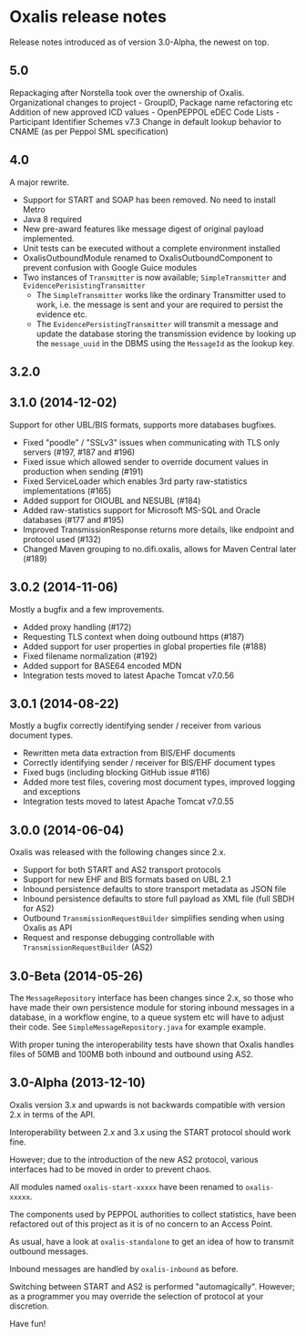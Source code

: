 # Oxalis release notes
Release notes introduced as of version 3.0-Alpha, the newest on top.

## 5.0
Repackaging after Norstella took over the ownership of Oxalis. 
Organizational changes to project - GroupID, Package name refactoring etc
Addition of new approved ICD values - OpenPEPPOL eDEC Code Lists - Participant Identifier Schemes v7.3
Change in default lookup behavior to CNAME (as per Peppol SML specification)

## 4.0
A major rewrite.

* Support for START and SOAP has been removed. No need to install Metro
* Java 8 required
* New pre-award features like message digest of original payload implemented.
* Unit tests can be executed without a complete environment installed
* OxalisOutboundModule renamed to OxalisOutboundComponent to prevent confusion with Google Guice modules
* Two instances of `Transmitter` is now available; `SimpleTransmitter` and `EvidencePerisistingTransmitter`
    * The `SimpleTransmitter` works like the ordinary Transmitter used to work, i.e. the message is sent
        and your are required to persist the evidence etc.
    * The `EvidencePersistingTransmitter` will transmit a message and update the database storing the 
      transmission evidence by looking up the `message_uuid` in the DBMS using the `MessageId` as the
       lookup key.

## 3.2.0


## 3.1.0 (2014-12-02)
Support for other UBL/BIS formats, supports more databases bugfixes.

* Fixed "poodle" / "SSLv3" issues when communicating with TLS only servers (#197, #187 and #196)
* Fixed issue which allowed sender to override document values in production when sending (#191)
* Fixed ServiceLoader which enables 3rd party raw-statistics implementations (#165)
* Added support for OIOUBL and NESUBL (#184)
* Added raw-statistics support for Microsoft MS-SQL and Oracle databases (#177 and #195)
* Improved TransmissionResponse returns more details, like endpoint and protocol used (#132)
* Changed Maven grouping to no.difi.oxalis, allows for Maven Central later (#189)

## 3.0.2 (2014-11-06)
Mostly a bugfix and a few improvements.

* Added proxy handling (#172)
* Requesting TLS context when doing outbound https (#187)
* Added support for user properties in global properties file (#188)
* Fixed filename normalization (#192)
* Added support for BASE64 encoded MDN
* Integration tests moved to latest Apache Tomcat v7.0.56


## 3.0.1 (2014-08-22)
Mostly a bugfix correctly identifying sender / receiver from various document types.

* Rewritten meta data extraction from BIS/EHF documents
* Correctly identifying sender / receiver for BIS/EHF document types
* Fixed bugs (including blocking GitHub issue #116)
* Added more test files, covering most document types, improved logging and exceptions
* Integration tests moved to latest Apache Tomcat v7.0.55


## 3.0.0 (2014-06-04)
Oxalis was released with the following changes since 2.x.

* Support for both START and AS2 transport protocols
* Support for new EHF and BIS formats based on UBL 2.1
* Inbound persistence defaults to store transport metadata as JSON file
* Inbound persistence defaults to store full payload as XML file (full SBDH for AS2)
* Outbound `TransmissionRequestBuilder` simplifies sending when using Oxalis as API
* Request and response debugging controllable with `TransmissionRequestBuilder` (AS2)


## 3.0-Beta (2014-05-26)
The `MessageRepository` interface has been changes since 2.x, so those who have made their own persistence
module for storing inbound messages in a database, in a workflow engine, to a queue system etc will have
to adjust their code.  See `SimpleMessageRepository.java` for example example.

With proper tuning the interoperability tests have shown that Oxalis handles files of 50MB and 100MB both
inbound and outbound using AS2.


## 3.0-Alpha (2013-12-10)
Oxalis version 3.x and upwards is not backwards compatible with version 2.x in terms of the API.

Interoperability between 2.x and 3.x using the START protocol should work fine.

However; due to the introduction of the new AS2 protocol, various interfaces had to be moved in order to prevent chaos.

All modules named `oxalis-start-xxxxx` have been renamed to `oxalis-xxxxx`.

The components used by PEPPOL authorities to collect statistics, have been refactored out of this project as it is of no concern to an Access Point.

As usual, have a look at `oxalis-standalone` to get an idea of how to transmit outbound messages.

Inbound messages are handled by `oxalis-inbound` as before.

Switching between START and AS2 is performed "automagically". However; as a programmer you may override the selection of protocol at your discretion.

Have fun!

